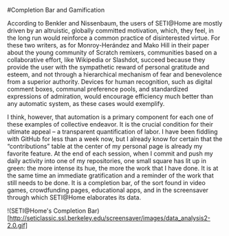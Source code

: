 #Completion Bar and Gamification

According to Benkler and Nissenbaum, the users of SETI@Home are mostly driven by an altruistic, globally committed motivation, which, they feel, in the long run would reinforce a common practice of disinterested virtue. For these two writers, as for Monroy-Herández and Mako Hill in their paper about the young community of Scratch remixers, communities based on a collaborative effort, like Wikipedia or Slashdot, succeed because they provide the user with the sympathetic reward of personal gratitude and esteem, and not through a hierarchical mechanism of fear and benevolence from a superior authority. Devices for human recognition, such as digital comment boxes, communal preference pools, and standardized expressions of admiration, would encourage efficiency much better than any automatic system, as these cases would exemplify.

I think, however, that automation is a primary component for each one of these examples of collective endeavor. It is the crucial condition for their ultimate appeal – a transparent quantification of labor. I have been fiddling with GitHub for less than a week now, but I already know for certain that the “contributions” table at the center of my personal page is already my favorite feature. At the end of each  session, when I commit and push my daily activity into one of my repositories,  one small square has lit up in green: the more intense its hue, the more the work that I have done. It is at the same time an immediate gratification and a reminder of the work that still needs to be done. It is a completion bar, of the sort found in video games, crowdfunding pages, educational apps, and in the screensaver through which SETI@Home elaborates its data.

!(SETI@Home's Completion Bar)[http://seticlassic.ssl.berkeley.edu/screensaver/images/data_analysis2-2.0.gif]
